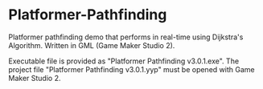 # Platformer-Pathfinding
Platformer pathfinding demo that performs in real-time using Dijkstra's Algorithm. Written in GML (Game Maker Studio 2).

Executable file is provided as "Platformer Pathfinding v3.0.1.exe".
The project file "Platformer Pathfinding v3.0.1.yyp" must be opened with Game Maker Studio 2.
